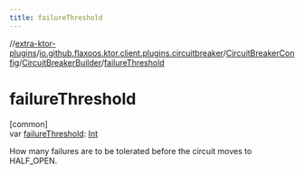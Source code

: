 ```yaml
---
title: failureThreshold
---
```

//[extra-ktor-plugins](../../../../index.md)/[io.github.flaxoos.ktor.client.plugins.circuitbreaker](../../index.md)/[CircuitBreakerConfig](../index.md)/[CircuitBreakerBuilder](index.md)/[failureThreshold](failure-threshold.md)



# failureThreshold



[common]\
var [failureThreshold](failure-threshold.md): [Int](https://kotlinlang.org/api/latest/jvm/stdlib/kotlin/-int/index.md)



How many failures are to be tolerated before the circuit moves to HALF_OPEN.




